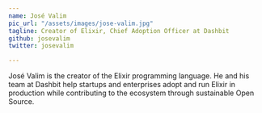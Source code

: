 ```yaml
---
name: José Valim
pic_url: "/assets/images/jose-valim.jpg"
tagline: Creator of Elixir, Chief Adoption Officer at Dashbit
github: josevalim
twitter: josevalim

---
```

José Valim is the creator of the Elixir programming language. He and his team at Dashbit help startups and enterprises adopt and run Elixir in production while contributing to the ecosystem through sustainable Open Source.
